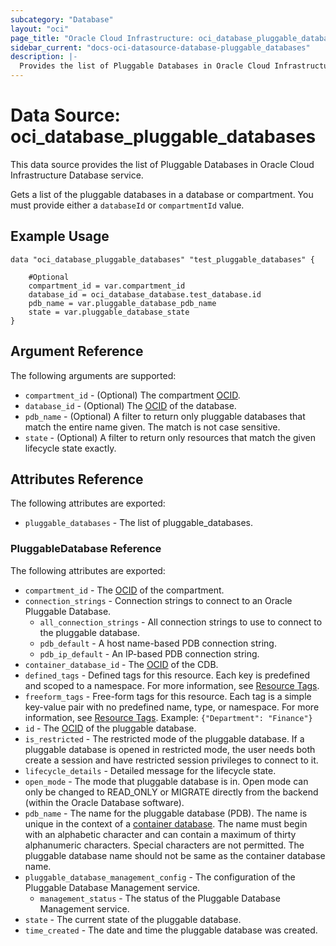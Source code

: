 ```yaml
---
subcategory: "Database"
layout: "oci"
page_title: "Oracle Cloud Infrastructure: oci_database_pluggable_databases"
sidebar_current: "docs-oci-datasource-database-pluggable_databases"
description: |-
  Provides the list of Pluggable Databases in Oracle Cloud Infrastructure Database service
---
```


# Data Source: oci_database_pluggable_databases
This data source provides the list of Pluggable Databases in Oracle Cloud Infrastructure Database service.

Gets a list of the pluggable databases in a database or compartment. You must provide either a `databaseId` or `compartmentId` value.


## Example Usage

```hcl
data "oci_database_pluggable_databases" "test_pluggable_databases" {

	#Optional
	compartment_id = var.compartment_id
	database_id = oci_database_database.test_database.id
	pdb_name = var.pluggable_database_pdb_name
	state = var.pluggable_database_state
}
```

## Argument Reference

The following arguments are supported:

* `compartment_id` - (Optional) The compartment [OCID](https://docs.cloud.oracle.com/iaas/Content/General/Concepts/identifiers.htm).
* `database_id` - (Optional) The [OCID](https://docs.cloud.oracle.com/iaas/Content/General/Concepts/identifiers.htm) of the database.
* `pdb_name` - (Optional) A filter to return only pluggable databases that match the entire name given. The match is not case sensitive.
* `state` - (Optional) A filter to return only resources that match the given lifecycle state exactly.


## Attributes Reference

The following attributes are exported:

* `pluggable_databases` - The list of pluggable_databases.

### PluggableDatabase Reference

The following attributes are exported:

* `compartment_id` - The [OCID](https://docs.cloud.oracle.com/iaas/Content/General/Concepts/identifiers.htm) of the compartment.
* `connection_strings` - Connection strings to connect to an Oracle Pluggable Database. 
	* `all_connection_strings` - All connection strings to use to connect to the pluggable database.
	* `pdb_default` - A host name-based PDB connection string.
	* `pdb_ip_default` - An IP-based PDB connection string.
* `container_database_id` - The [OCID](https://docs.cloud.oracle.com/iaas/Content/General/Concepts/identifiers.htm) of the CDB.
* `defined_tags` - Defined tags for this resource. Each key is predefined and scoped to a namespace. For more information, see [Resource Tags](https://docs.cloud.oracle.com/iaas/Content/General/Concepts/resourcetags.htm). 
* `freeform_tags` - Free-form tags for this resource. Each tag is a simple key-value pair with no predefined name, type, or namespace. For more information, see [Resource Tags](https://docs.cloud.oracle.com/iaas/Content/General/Concepts/resourcetags.htm).  Example: `{"Department": "Finance"}` 
* `id` - The [OCID](https://docs.cloud.oracle.com/iaas/Content/General/Concepts/identifiers.htm) of the pluggable database.
* `is_restricted` - The restricted mode of the pluggable database. If a pluggable database is opened in restricted mode, the user needs both create a session and have restricted session privileges to connect to it. 
* `lifecycle_details` - Detailed message for the lifecycle state.
* `open_mode` - The mode that pluggable database is in. Open mode can only be changed to READ_ONLY or MIGRATE directly from the backend (within the Oracle Database software). 
* `pdb_name` - The name for the pluggable database (PDB). The name is unique in the context of a [container database](https://docs.cloud.oracle.com/iaas/api/#/en/database/latest/Database/). The name must begin with an alphabetic character and can contain a maximum of thirty alphanumeric characters. Special characters are not permitted. The pluggable database name should not be same as the container database name.
* `pluggable_database_management_config` - The configuration of the Pluggable Database Management service.
	* `management_status` - The status of the Pluggable Database Management service.
* `state` - The current state of the pluggable database.
* `time_created` - The date and time the pluggable database was created.

